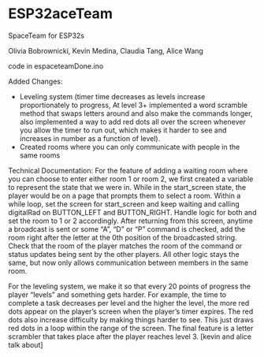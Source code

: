 # ESP32aceTeam
SpaceTeam for ESP32s

Olivia Bobrownicki, Kevin Medina, Claudia Tang, Alice Wang

code in espaceteamDone.ino

Added Changes: 
- Leveling system (timer time decreases as levels increase proportionately to progress, At level 3+ implemented a word scramble method that swaps letters around and also make the commands longer, also implemented a way to add red dots all over the screen whenever you allow the timer to run out, which makes it harder to see and increases in number as a function of level).
- Created rooms where you can only communicate with people in the same rooms

Technical Documentation:
For the feature of adding a waiting room where you can choose to enter either room 1 or room 2, we first created a variable to represent the state that we were in. While in the start_screen state, the player would be on a page that prompts them to select a room. Within a while loop, set the screen for start_screen and keep waiting and calling digitalRad on BUTTON_LEFT and BUTTON_RIGHT. Handle logic for both and set the room to 1 or 2 accordingly. After returning from this screen, anytime a broadcast is sent or some “A”, “D” or “P” command is checked, add the room right after the letter at the 0th position of the broadcasted string. Check that the room of the player matches the room of the command or status updates being sent by the other players. All other logic stays the same, but now only allows communication between members in the same room.

For the leveling system, we make it so that every 20 points of progress the player “levels” and something gets harder. For example, the time to complete a task decreases per level and the higher the level, the more red dots appear on the player’s screen when the player’s timer expires. The red dots also increase difficulty by making things harder to see. This just draws red dots in a loop within the range of the screen. The final feature is a letter scrambler that takes place after the player reaches level 3. [kevin and alice talk about]
